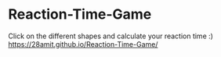 # Reaction-Time-Game
Click on the different shapes and calculate your reaction time :) 
https://28amit.github.io/Reaction-Time-Game/
